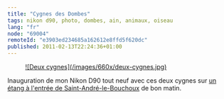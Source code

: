 ```yaml
---
title: "Cygnes des Dombes"
tags: nikon d90, photo, dombes, ain, animaux, oiseau
lang: "fr"
node: "69004"
remoteId: "e3903ed234685a162612e8ffd5f620dc"
published: 2011-02-13T22:24:36+01:00
---
```

<figure class="object-center"><a href="/images/deux-cygnes.jpg">![Deux cygnes](/images/660x/deux-cygnes.jpg)
</a></figure>


Inauguration de mon Nikon D90 tout neuf avec ces deux cygnes sur [un étang à l'entrée de Saint-André-le-Bouchoux](http://goo.gl/maps/97aj) de bon matin.

